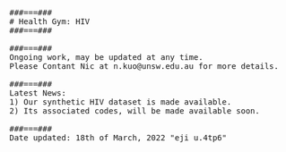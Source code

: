 <pre>
###===### 
# Health Gym: HIV
###===###

###===###
Ongoing work, may be updated at any time.
Please Contant Nic at n.kuo@unsw.edu.au for more details.

###===###
Latest News:
1) Our synthetic HIV dataset is made available. 
2) Its associated codes, will be made available soon.

###===###
Date updated: 18th of March, 2022 "eji u.4tp6"
